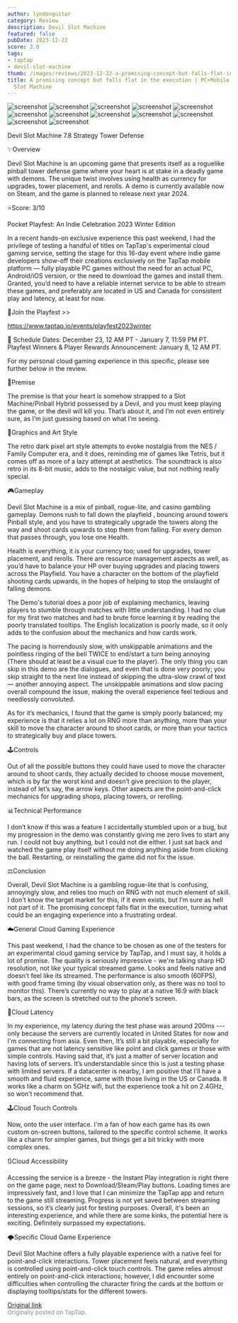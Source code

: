 ```yaml
---
author: lyndonguitar
category: Review
description: Devil Slot Machine
featured: false
pubDate: 2023-12-22
score: 3.0
tags:
- taptap
- devil-slot-machine
thumb: /images/reviews/2023-12-22-a-promising-concept-but-falls-flat-in-the-execution--pcmobile-cloud---devil-slot-machine-0.avif
title: A promising concept but falls flat in the execution | PC+Mobile (Cloud) - Devil
  Slot Machine
---
```


<div class="gallery">
  <img src="/images/reviews/2023-12-22-a-promising-concept-but-falls-flat-in-the-execution--pcmobile-cloud---devil-slot-machine-0.avif" alt="screenshot" />
  <img src="/images/reviews/2023-12-22-a-promising-concept-but-falls-flat-in-the-execution--pcmobile-cloud---devil-slot-machine-1.avif" alt="screenshot" />
  <img src="/images/reviews/2023-12-22-a-promising-concept-but-falls-flat-in-the-execution--pcmobile-cloud---devil-slot-machine-2.avif" alt="screenshot" />
  <img src="/images/reviews/2023-12-22-a-promising-concept-but-falls-flat-in-the-execution--pcmobile-cloud---devil-slot-machine-3.avif" alt="screenshot" />
  <img src="/images/reviews/2023-12-22-a-promising-concept-but-falls-flat-in-the-execution--pcmobile-cloud---devil-slot-machine-4.avif" alt="screenshot" />
  <img src="/images/reviews/2023-12-22-a-promising-concept-but-falls-flat-in-the-execution--pcmobile-cloud---devil-slot-machine-5.avif" alt="screenshot" />
  <img src="/images/reviews/2023-12-22-a-promising-concept-but-falls-flat-in-the-execution--pcmobile-cloud---devil-slot-machine-6.avif" alt="screenshot" />
  <img src="/images/reviews/2023-12-22-a-promising-concept-but-falls-flat-in-the-execution--pcmobile-cloud---devil-slot-machine-7.avif" alt="screenshot" />
  <img src="/images/reviews/2023-12-22-a-promising-concept-but-falls-flat-in-the-execution--pcmobile-cloud---devil-slot-machine-8.avif" alt="screenshot" />
  <img src="/images/reviews/2023-12-22-a-promising-concept-but-falls-flat-in-the-execution--pcmobile-cloud---devil-slot-machine-9.avif" alt="screenshot" />
  <img src="/images/reviews/2023-12-22-a-promising-concept-but-falls-flat-in-the-execution--pcmobile-cloud---devil-slot-machine-10.avif" alt="screenshot" />
  <img src="/images/reviews/2023-12-22-a-promising-concept-but-falls-flat-in-the-execution--pcmobile-cloud---devil-slot-machine-11.avif" alt="screenshot" />
</div>

Devil Slot Machine
7.8
Strategy
Tower Defense

✨Overview

Devil Slot Machine is an upcoming game that presents itself as a roguelike pinball tower defense game where your heart is at stake in a deadly game with demons. The unique twist involves using health as currency for upgrades, tower placement, and rerolls. A demo is currently available now on Steam, and the game is planned to release next year 2024.

⭐️Score: 3/10

Pocket Playfest: An Indie Celebration 2023 Winter Edition

In a recent hands-on exclusive experience this past weekend, I had the privilege of testing a handful of titles on TapTap's experimental cloud gaming service, setting the stage for this 16-day event where indie game developers show-off their creations exclusively on the TapTap mobile platform — fully playable PC games without the need for an actual PC, Android/iOS version, or the need to download the games and install them.  Granted, you’d need to have a reliable internet service to be able to stream these games, and preferably are located in US and Canada for consistent play and latency, at least for now.

🔗Join the Playfest >>

https://www.taptap.io/events/playfest2023winter

📅 Schedule
Dates: December 23, 12 AM PT - January 7, 11:59 PM PT.
Playfest Winners & Player Rewards Announcement: January 8, 12 AM PT.

For my personal cloud gaming experience in this specific, please see further below in the review.

📖Premise

The premise is that your heart is somehow strapped to a Slot Machine/Pinball Hybrid possessed by a Devil, and you must keep playing the game, or the devil will kill you. That’s about it, and I’m not even entirely sure, as I’m just guessing based on what I’m seeing.

🎨Graphics and Art Style

The retro dark pixel art style attempts to evoke nostalgia from the NES / Family Computer era, and it does, reminding me of games like Tetris, but it comes off as more of a lazy attempt at aesthetics. The soundtrack is also retro in its 8-bit music, adds to the nostalgic value, but not nothing really special.

🎮Gameplay

Devil Slot Machine is a mix of pinball, rogue-lite, and casino gambling gameplay. Demons rush to fall down the playfield , bouncing around towers Pinball style, and you have to strategically upgrade the towers along the way and shoot cards upwards to stop them from falling. For every demon that passes through, you lose one Health.

Health is everything, it is your currency too; used for upgrades, tower placement, and rerolls. There are resource management aspects as well, as you’d have to balance your HP over buying upgrades and placing towers across the Playfield. You have a character on the bottom of the playfield shooting cards upwards, in the hopes of helping to stop the onslaught of falling demons.

The Demo's tutorial does a poor job of explaining mechanics, leaving players to stumble through matches with little understanding. I had no clue for my first two matches and had to brute force learning it by reading the poorly translated tooltips. The English localization is poorly made, so it only adds to the confusion about the mechanics and how cards work.

The pacing is horrendously slow, with unskippable animations and the pointless ringing of the bell TWICE to end/start a turn being annoying (There should at least be a visual cue to the player). The only thing you can skip in this demo are the dialogues, and even that is done very poorly; you skip straight to the next line instead of skipping the ultra-slow crawl of text — another annoying aspect. The unskippable animations and slow pacing overall compound the issue, making the overall experience feel tedious and needlessly convoluted.

As for it’s mechanics, I found that the game is simply poorly balanced; my experience is that it relies a lot on RNG more than anything, more than your skill to move the character around to shoot cards, or more than your tactics to strategically buy and place towers.

🕹Controls

Out of all the possible buttons they could have used to move the character around to shoot cards, they actually decided to choose mouse movement, which is by far the worst kind and doesn’t give precision to the player, instead of let’s say, the arrow keys. Other aspects are the point-and-click mechanics for upgrading shops, placing towers, or rerolling.

📊Technical Performance

I don’t know if this was a feature I accidentally stumbled upon or a bug, but my progression in the demo was constantly giving me zero lives to start any run. I could not buy anything, but I could not die either. I just sat back and watched the game play itself without me doing anything aside from clicking the ball. Restarting, or reinstalling the game did not fix the issue.

⚖️Conclusion

Overall, Devil Slot Machine is a gambling rogue-lite that is confusing, annoyingly slow, and relies too much on RNG with not much element of skill. I don't know the target market for this, if it even exists, but I’m sure as hell not part of it. The promising concept falls flat in the execution, turning what could be an engaging experience into a frustrating ordeal.

☁️General Cloud Gaming Experience

This past weekend, I had the chance to be chosen as one of the testers for an experimental cloud gaming service by TapTap, and I must say, it holds a lot of promise. The quality is seriously impressive - we're talking sharp HD resolution, not like your typical streamed game. Looks and feels native and doesn’t feel like its streamed. The performance is also smooth (60FPS), with good frame timing (by visual observation only, as there was no tool to monitor this). There’s currently no way to play at a native 16:9 with black bars, as the screen is stretched out to the phone’s screen.

📶Cloud Latency

In my experience, my latency during the test phase was around 200ms --- only because the servers are currently located in United States for now and I'm connecting from asia. Even then, It’s still a bit playable, especially for games that are not latency sensitive like point and click games or those with simple controls. Having said that, it’s just a matter of server location and having lots of servers. It’s understandable since this is just a testing phase with limited servers. If a datacenter is nearby, I am positive that I’ll have a smooth and fluid experience, same with those living in the US or Canada. It works like a charm on 5GHz wifi, but the experience took a hit on 2.4GHz, so won’t recommend that.

🕹Cloud Touch Controls

Now, onto the user interface. I'm a fan of how each game has its own custom on-screen buttons, tailored to the specific control scheme. It works like a charm for simpler games, but things get a bit tricky with more complex ones.

🔃Cloud Accessibility

Accessing the service is a breeze - the Instant Play integration is right there on the game page, next to Download/Steam/Play buttons.  Loading times are impressively fast, and I love that I can minimize the TapTap app and return to the game still streaming. Progress is not yet saved between streaming sessions, so it’s clearly just for testing purposes. Overall, it's been an interesting experience, and while there are some kinks, the potential here is exciting. Definitely surpassed my expectations.

🌩Specific Cloud Game Experience

Devil Slot Machine offers a fully playable experience with a native feel for point-and-click interactions. Tower placement feels natural, and everything is controlled using point-and-click touch controls. The game relies almost entirely on point-and-click interactions; however, I did encounter some difficulties when controlling the character firing the cards at the bottom or displaying tooltips/stats for the different towers.

[Original link](https://www.taptap.io/post/6654276)<br><span style="font-size: 0.95em; color: #888;">Originally posted on TapTap.</span>
